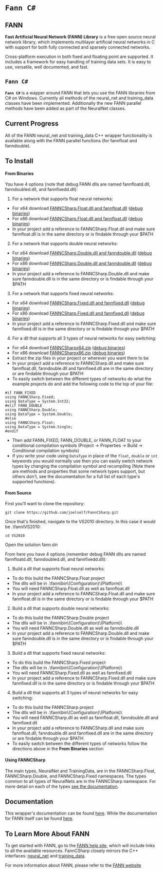 # `Fann C#`
## FANN

**Fast Artificial Neural Network (FANN) Library** is a free open source neural network library, which implements multilayer artificial neural networks in C with support for both fully connected and sparsely connected networks.

Cross-platform execution in both fixed and floating point are supported. It includes a framework for easy handling of training data sets. It is easy to use, versatile, well documented, and fast.

## `Fann C#`
**`Fann C#`** is a wapper around FANN that lets you use the FANN libraries from C# on Windows. Currently all methods of the neural_net and training_data classes have been implemented. Additionally the new FANN parallel methods have been added as part of the NeuralNet classes.

## Current Progress
All of the FANN neural_net and training_data C++ wrapper functionality is available along with the FANN parallel functions (for fannfloat and fanndouble).

## To Install

#### From Binaries

You have 4 options (note that debug FANN dlls are named fannfloatd.dll, fanndoubled.dll, and fannfixedd.dll):

1. For a network that supports float neural networks:
  - For x64 download [FANNCSharp.Float.dll and fannfloat.dll](bin/Release/x64/FANNCSharp.FloatReleasex64.zip?raw=true) ([debug binaries](https://github.com/joelself/FannCSharp/blob/version.2/bin/Debug/x64/FANNCSharp.FloatDebugx64.zip?raw=true))
  - For x86 download [FANNCSharp.Float.dll and fannfloat.dll](bin/Release/x86/FANNCSharp.FloatReleasex86.zip?raw=true) ([debug binaries](https://github.com/joelself/FannCSharp/blob/version.2/bin/Debug/x86/FANNCSharp.FloatDebugx86.zip?raw=true))
  - In your project add a reference to FANNCSharp.Float.dll and make sure fannfloat.dll is in the same directory or is findable through your $PATH
2. For a network that supports double neural networks:
  - For x64 download [FANNCSharp.Double.dll and fanndouble.dll](bin/Release/x64/FANNCSharp.DoubleReleasex64.zip?raw=true) ([debug binaries](https://github.com/joelself/FannCSharp/blob/version.2/bin/Debug/x64/FANNCSharp.DoubleDebugx64.zip?raw=true))
  - For x86 download [FANNCSharp.Double.dll and fanndouble.dll](bin/Release/x86/FANNCSharp.DoubleReleasex86.zip?raw=true) ([debug binaries](https://github.com/joelself/FannCSharp/blob/version.2/bin/Debug/x86/FANNCSharp.DoubleDebugx86.zip?raw=true))
  - In your project add a reference to FANNCSharp.Double.dll and make sure fanndouble.dll is in the same directory or is findable through your $PATH
3. For a network that supports fixed neural networks:
  - For x64 download [FANNCSharp.Fixed.dll and fannfixed.dll](bin/Release/x64/FANNCSharp.FixedReleasex64.zip?raw=true) ([debug binaries](https://github.com/joelself/FannCSharp/blob/version.2/bin/Debug/x64/FANNCSharp.FixedDebugx64.zip?raw=true))
  - For x86 download [FANNCSharp.Fixed.dll and fannfixed.dll](bin/Release/x86/FANNCSharp.FixedReleasex86.zip?raw=true) ([debug binaries](https://github.com/joelself/FannCSharp/blob/version.2/bin/Debug/x86/FANNCSharp.FixedDebugx86.zip?raw=true))
  - In your project add a reference to FANNCSharp.Fixed.dll and make sure fannfixed.dll is in the same directory or is findable through your $PATH
4. For a dll that supports all 3 types of neural networks for easy switching:
  - For x64 download [FANNCSharpx64.zip](/bin/Release/x64/FANNCSharpReleasex64.zip?raw=true) ([debug binaries](https://github.com/joelself/FannCSharp/blob/master/bin/Debug/x64/FANNCSharpDebugx64.zip?raw=true))
  - For x86 download [FANNCSharpx86.zip](/bin/Release/x86/FANNCSharpReleasex86.zip?raw=true) ([debug binaries](https://github.com/joelself/FannCSharp/blob/master/bin/Debug/x86/FANNCSharpDebugx86.zip?raw=true))
  - Extract the zip files in your project or wherever you want them to be
  - In your project add a reference to FANNCSharp.dll and make sure fannfloat.dll, fanndouble.dll and fannfixed.dll are in the same directory or are findable through your $PATH
  - To easily switch between the different types of networks do what the example projects do and add the following code to the top of your file:
```
#if FANN_FIXED
using FANNCSharp.Fixed;
using DataType = System.Int32;
#elif FANN_DOUBLE
using FANNCSharp.Double;
using DataType = System.Double;
#else
using FANNCSharp.Float;
using DataType = System.Single;
#endif
```
  - Then add FANN_FIXED, FANN_DOUBLE, or FANN_FLOAT to your conditional compilation symbols (Project -> Properties -> Build -> Conditional compilation symbols)
  - If you write your code using ```DataType``` in place of the ```float```, ```double``` or ```int``` keywords you would normally use then you can easily switch network types by changing the compilation symbol and recompiling (Note there are methods and properties that some network types support, but others don't, see the documentation for a full list of each type's supported functions).

#### From Source

First you'll want to clone the repository:

`git clone https://github.com/joelself/FannCSharp.git`

Once that's finished, navigate to the VS2010 directory. In this case it would be .\fann\VS2010:

`cd VS2010`

Open the solution fann.sln

From here you have 4 options (remember debug FANN dlls are named fannfloatd.dll, fanndoubled.dll, and fannfixedd.dll):

1. Build a dll that supports float neural networks:
  - To do this build the FANNCSharp.Float project
  - The dlls will be in .\fann\bin\\(Configuration)\\(Platform)\
  - You will need FANNCSharp.Float.dll as well as fannfloat.dll
  - In your project add a reference to FANNCSharp.Float.dll and make sure fannfloat.dll is in the same directory or is findable through your $PATH
2. Build a dll that supports double neural networks:
  - To do this build the FANNCSharp.Double project
  - The dlls will be in .\fann\bin\\(Configuration)\\(Platform)\
  - You will need FANNCSharp.Double.dll as well as fanndouble.dll
  - In your project add a reference to FANNCSharp.Double.dll and make sure fanndouble.dll is in the same directory or is findable through your $PATH
3. Build a dll that supports fixed neural networks:
  - To do this build the FANNCSharp.Fixed project
  - The dlls will be in .\fann\bin\\(Configuration)\\(Platform)\
  - You will need FANNCSharp.Fixed.dll as well as fannfixed.dll
  - In your project add a reference to FANNCSharp.Fixed.dll and make sure fannfixed.dll is in the same directory or is findable through your $PATH
4. Build a dll that supports all 3 types of neural networks for easy switching:
  - To do this build the FANNCSharp project
  - The dlls will be in .\fann\bin\\(Configuration)\\(Platform)\
  - You will need FANNCSharp.dll as well as fannfloat.dll, fanndouble.dll and fannfixed.dll
  - In your project add a reference to FANNCSharp.dll and make sure fannfloat.dll, fanndouble.dll and fannfixed.dll are in the same directory or are findable through your $PATH
  - To easily switch between the different types of networks follow the directions above in the **From Binaries** section

#### Using FANNCSharp

The main types, NeuralNet and TrainingData, are in the FANNCSharp.Float, FANNCSharp.Double, and FANNCSharp.Fixed namespaces. The types common to all types of NeuralNets are in the FANNCSharp namespace. For more detail on each of the types [see the documentation](http://joelself.github.io/FannCSharp/).

## Documentation

This wrapper's documentation can be found [here](http://joelself.github.io/FannCSharp/). While the documentation for FANN itself can be found [here](http://libfann.github.io/fann/docs/files/fann-h.html).

## To Learn More About FANN

To get started with FANN, go to the [FANN help site](http://leenissen.dk/fann/wp/help/), which will include links to all the available resources. FannCSharp closely mirrors the C++ interfaces: [neural_net](http://libfann.github.io/fann/docs/files/fann_cpp-h.html) and [training_data](http://libfann.github.io/fann/docs/files/fann_training_data_cpp-h.html).

For more information about FANN, please refer to the [FANN website](http://leenissen.dk/fann/wp/)
